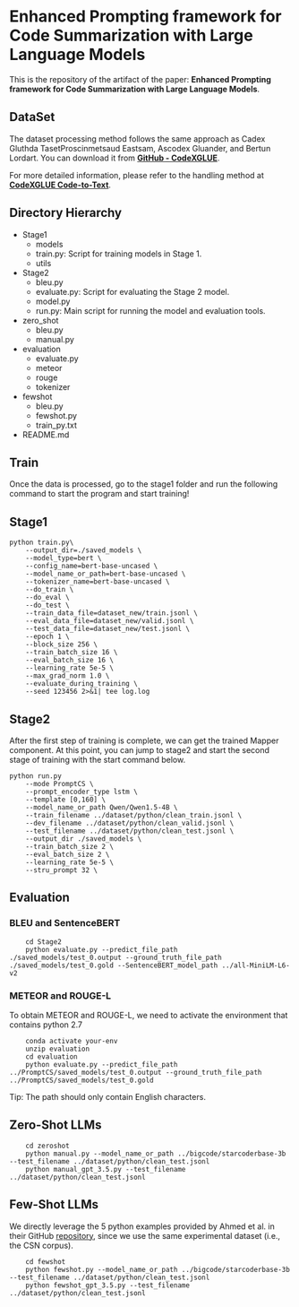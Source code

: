 # Enhanced Prompting framework for Code Summarization with Large Language Models

This is the repository of the artifact of the paper: **Enhanced Prompting framework for Code Summarization with Large Language Models**.

## DataSet

The dataset processing method follows the same approach as Cadex Gluthda TasetProscinmetsaud Eastsam, Ascodex Gluander, and Bertun Lordart. You can download it from **[GitHub - CodeXGLUE](https://github.com/microsoft/CodeXGLUE)**.  

For more detailed information, please refer to the handling method at **[CodeXGLUE Code-to-Text](https://github.com/microsoft/CodeXGLUE/tree/main/Code-Text/code-to-text)**. 

## Directory Hierarchy

- Stage1
  - models
  - train.py: Script for training models in Stage 1.
  - utils
- Stage2
  - bleu.py
  - evaluate.py: Script for evaluating the Stage 2 model.
  - model.py
  - run.py: Main script for running the model and evaluation tools.
- zero_shot
  - bleu.py
  - manual.py
- evaluation
  - evaluate.py
  - meteor
  - rouge
  - tokenizer
- fewshot
  - bleu.py
  - fewshot.py
  - train_py.txt
- README.md

## Train
Once the data is processed, go to the stage1 folder and run the following command to start the program and start training!


## Stage1
```
python train.py\
    --output_dir=./saved_models \
    --model_type=bert \
    --config_name=bert-base-uncased \
    --model_name_or_path=bert-base-uncased \
    --tokenizer_name=bert-base-uncased \
    --do_train \
    --do_eval \
    --do_test \
    --train_data_file=dataset_new/train.jsonl \
    --eval_data_file=dataset_new/valid.jsonl \
    --test_data_file=dataset_new/test.jsonl \
    --epoch 1 \
    --block_size 256 \
    --train_batch_size 16 \
    --eval_batch_size 16 \
    --learning_rate 5e-5 \
    --max_grad_norm 1.0 \
    --evaluate_during_training \
    --seed 123456 2>&1| tee log.log
```


## Stage2
After the first step of training is complete, we can get the trained Mapper component. At this point, you can jump to stage2 and start the second stage of training with the start command below.
```
python run.py 
    --mode PromptCS \
    --prompt_encoder_type lstm \
    --template [0,160] \
    --model_name_or_path Qwen/Qwen1.5-4B \
    --train_filename ../dataset/python/clean_train.jsonl \
    --dev_filename ../dataset/python/clean_valid.jsonl \
    --test_filename ../dataset/python/clean_test.jsonl \
    --output_dir ./saved_models \
    --train_batch_size 2 \
    --eval_batch_size 2 \
    --learning_rate 5e-5 \
    --stru_prompt 32 \
```

## Evaluation

### BLEU and SentenceBERT
```
    cd Stage2
    python evaluate.py --predict_file_path ./saved_models/test_0.output --ground_truth_file_path ./saved_models/test_0.gold --SentenceBERT_model_path ../all-MiniLM-L6-v2
```

### METEOR and ROUGE-L
To obtain METEOR and ROUGE-L, we need to activate the environment that contains python 2.7
```
    conda activate your-env
    unzip evaluation
    cd evaluation
    python evaluate.py --predict_file_path ../PromptCS/saved_models/test_0.output --ground_truth_file_path ../PromptCS/saved_models/test_0.gold
```
Tip: The path should only contain English characters.

## Zero-Shot LLMs
```
    cd zeroshot
    python manual.py --model_name_or_path ../bigcode/starcoderbase-3b --test_filename ../dataset/python/clean_test.jsonl
    python manual_gpt_3.5.py --test_filename ../dataset/python/clean_test.jsonl
```
## Few-Shot LLMs
We directly leverage the 5 python examples provided by Ahmed et al. in their GitHub [repository](https://github.com/toufiqueparag/few_shot_code_summarization/tree/main/Java), since we use the same experimental dataset (i.e., the CSN corpus).
```
    cd fewshot
    python fewshot.py --model_name_or_path ../bigcode/starcoderbase-3b --test_filename ../dataset/python/clean_test.jsonl
    python fewshot_gpt_3.5.py --test_filename ../dataset/python/clean_test.jsonl
```
